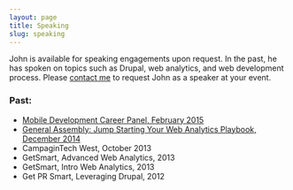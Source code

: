 ```yaml
---
layout: page
title: Speaking
slug: speaking
---
```


John is available for speaking engagements upon request. In the past, he has spoken on topics such as Drupal, web analytics, and web development process. Please [contact me](/contact/) to request John as a speaker at your event.

### Past:

* [Mobile Development Career Panel, February 2015](https://generalassemb.ly/education/mobile-development-career-panel/washington-dc/10846)
* [General Assembly: Jump Starting Your Web Analytics Playbook, December 2014](https://generalassemb.ly/education/jump-starting-your-web-analytics-playbook)
* CampaginTech West, October 2013
* GetSmart, Advanced Web Analytics, 2013
* GetSmart, Intro Web Analytics, 2013
* Get PR Smart, Leveraging Drupal, 2012